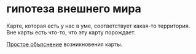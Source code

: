 # гипотеза внешнего мира
Карте, которая есть у нас в уме, соответствует какая-то территория. Вне карты есть что-то, что эту карту порождает. 

[Простое объяснение](%D0%BF%D1%80%D0%BE%D1%81%D1%82%D0%BE%D0%B5%20%D0%BE%D0%B1%D1%8A%D1%8F%D1%81%D0%BD%D0%B5%D0%BD%D0%B8%D0%B5) возникновения карты.